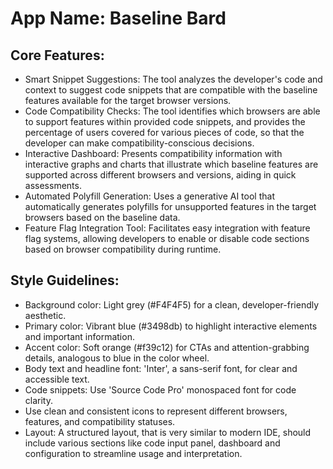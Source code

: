 # **App Name**: Baseline Bard

## Core Features:

- Smart Snippet Suggestions: The tool analyzes the developer's code and context to suggest code snippets that are compatible with the baseline features available for the target browser versions.
- Code Compatibility Checks: The tool identifies which browsers are able to support features within provided code snippets, and provides the percentage of users covered for various pieces of code, so that the developer can make compatibility-conscious decisions.
- Interactive Dashboard: Presents compatibility information with interactive graphs and charts that illustrate which baseline features are supported across different browsers and versions, aiding in quick assessments.
- Automated Polyfill Generation: Uses a generative AI tool that automatically generates polyfills for unsupported features in the target browsers based on the baseline data.
- Feature Flag Integration Tool: Facilitates easy integration with feature flag systems, allowing developers to enable or disable code sections based on browser compatibility during runtime.

## Style Guidelines:

- Background color: Light grey (#F4F4F5) for a clean, developer-friendly aesthetic.
- Primary color: Vibrant blue (#3498db) to highlight interactive elements and important information.
- Accent color: Soft orange (#f39c12) for CTAs and attention-grabbing details, analogous to blue in the color wheel.
- Body text and headline font: 'Inter', a sans-serif font, for clear and accessible text.
- Code snippets: Use 'Source Code Pro' monospaced font for code clarity.
- Use clean and consistent icons to represent different browsers, features, and compatibility statuses.
- Layout: A structured layout, that is very similar to modern IDE, should include various sections like code input panel, dashboard and configuration to streamline usage and interpretation.